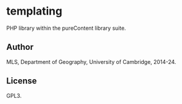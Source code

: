 # templating

PHP library within the pureContent library suite.


## Author

MLS, Department of Geography, University of Cambridge, 2014-24.


## License

GPL3.